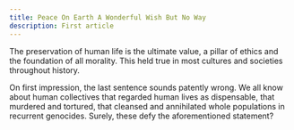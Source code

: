 ```yaml
---
title: Peace On Earth A Wonderful Wish But No Way
description: First article
---
```


The preservation of human life is the ultimate value, a pillar of ethics and the foundation of all morality. This held true in most cultures and societies throughout history.

On first impression, the last sentence sounds patently wrong. We all know about human collectives that regarded human lives as dispensable, that murdered and tortured, that cleansed and annihilated whole populations in recurrent genocides. Surely, these defy the aforementioned statement?
